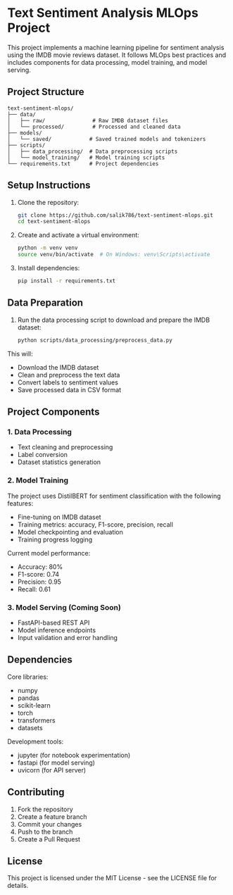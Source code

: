 # Text Sentiment Analysis MLOps Project

This project implements a machine learning pipeline for sentiment analysis using the IMDB movie reviews dataset. It follows MLOps best practices and includes components for data processing, model training, and model serving.

## Project Structure

```
text-sentiment-mlops/
├── data/
│   ├── raw/               # Raw IMDB dataset files
│   └── processed/         # Processed and cleaned data
├── models/
│   └── saved/            # Saved trained models and tokenizers
├── scripts/
│   ├── data_processing/  # Data preprocessing scripts
│   └── model_training/   # Model training scripts
└── requirements.txt      # Project dependencies
```

## Setup Instructions

1. Clone the repository:
   ```bash
   git clone https://github.com/salik786/text-sentiment-mlops.git
   cd text-sentiment-mlops
   ```

2. Create and activate a virtual environment:
   ```bash
   python -m venv venv
   source venv/bin/activate  # On Windows: venv\Scripts\activate
   ```

3. Install dependencies:
   ```bash
   pip install -r requirements.txt
   ```

## Data Preparation

1. Run the data processing script to download and prepare the IMDB dataset:
   ```bash
   python scripts/data_processing/preprocess_data.py
   ```

This will:
- Download the IMDB dataset
- Clean and preprocess the text data
- Convert labels to sentiment values
- Save processed data in CSV format

## Project Components

### 1. Data Processing
- Text cleaning and preprocessing
- Label conversion
- Dataset statistics generation

### 2. Model Training
The project uses DistilBERT for sentiment classification with the following features:
- Fine-tuning on IMDB dataset
- Training metrics: accuracy, F1-score, precision, recall
- Model checkpointing and evaluation
- Training progress logging

Current model performance:
- Accuracy: 80%
- F1-score: 0.74
- Precision: 0.95
- Recall: 0.61

### 3. Model Serving (Coming Soon)
- FastAPI-based REST API
- Model inference endpoints
- Input validation and error handling

## Dependencies

Core libraries:
- numpy
- pandas
- scikit-learn
- torch
- transformers
- datasets

Development tools:
- jupyter (for notebook experimentation)
- fastapi (for model serving)
- uvicorn (for API server)

## Contributing

1. Fork the repository
2. Create a feature branch
3. Commit your changes
4. Push to the branch
5. Create a Pull Request

## License

This project is licensed under the MIT License - see the LICENSE file for details.